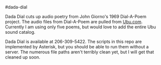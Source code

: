 #dada-dial

Dada Dial cuts up audio poetry from John Giorno's 1969 Dial-A-Poem project. The audio files from Dial-A-Poem are pulled from [Ubu.com](http://www.ubu.com/sound/dial.html). Currently I am using only five poems, but would love to add the entire Ubu sound catalog.

Dada Dial is available at 206-309-5422. The scripts in this repo are implemented by Asterisk, but you should be able to run them without a server. The numerous file paths aren't terribly clean yet, but I will get that cleaned up soon.


